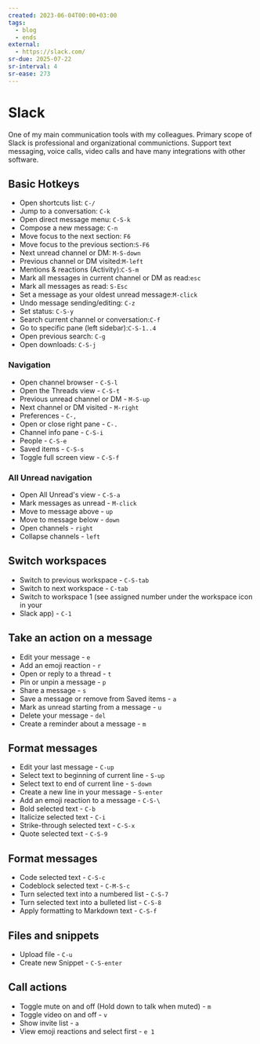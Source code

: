 ```yaml
---
created: 2023-06-04T00:00+03:00
tags:
  - blog
  - ends
external:
  - https://slack.com/
sr-due: 2025-07-22
sr-interval: 4
sr-ease: 273
---
```


# Slack

One of my main communication tools with my colleagues. Primary scope of Slack is professional and organizational communictions. Support text messaging, voice calls, video calls and have many integrations with other software.

## Basic Hotkeys

- Open shortcuts list:<wbr class="f"> `C-/`
- Jump to a conversation:<wbr class="f"> `C-k`
- Open direct message menu:<wbr class="f"> `C-S-k`
- Compose a new message:<wbr class="f"> `C-n`
- Move focus to the next section:<wbr class="f"> `F6`
- Move focus to the previous section:<wbr class="f"> `S-F6`
- Next unread channel or DM:<wbr class="f"> `M-S-down`
- Previous channel or DM visited:<wbr class="f"> `M-left`
- Mentions & reactions (Activity):<wbr class="f"> `C-S-m`
- Mark all messages in current channel or DM as read:<wbr class="f"> `esc`
- Mark all messages as read:<wbr class="f"> `S-Esc`
- Set a message as your oldest unread message:<wbr class="f"> `M-click`
- Undo message sending/editing:<wbr class="f"> `C-z`
- Set status:<wbr class="f"> `C-S-y`
- Search current channel or conversation:<wbr class="f"> `C-f`
- Go to specific pane (left sidebar):<wbr class="f"> `C-S-1..4`
- Open previous search:<wbr class="f"> `C-g`
- Open downloads:<wbr class="f"> `C-S-j`

### Navigation

- Open channel browser - `C-S-l`
- Open the Threads view - `C-S-t`
- Previous unread channel or DM - `M-S-up`
- Next channel or DM visited - `M-right`
- Preferences - `C-,`
- Open or close right pane - `C-.`
- Channel info pane - `C-S-i`
- People - `C-S-e`
- Saved items - `C-S-s`
- Toggle full screen view - `C-S-f`

### All Unread navigation

- Open All Unread's view - `C-S-a`
- Mark messages as unread - `M-click`
- Move to message above - `up`
- Move to message below - `down`
- Open channels - `right`
- Collapse channels - `left`

## Switch workspaces

- Switch to previous workspace - `C-S-tab`
- Switch to next workspace - `C-tab`
- Switch to workspace 1 (see assigned number under the workspace icon in your
- Slack app) - `C-1`

## Take an action on a message

- Edit your message - `e`
- Add an emoji reaction - `r`
- Open or reply to a thread - `t`
- Pin or unpin a message - `p`
- Share a message - `s`
- Save a message or remove from Saved items - `a`
- Mark as unread starting from a message - `u`
- Delete your message - `del`
- Create a reminder about a message - `m`

## Format messages

- Edit your last message - `C-up`
- Select text to beginning of current line - `S-up`
- Select text to end of current line - `S-down`
- Create a new line in your message - `S-enter`
- Add an emoji reaction to a message - `C-S-\`
- Bold selected text - `C-b`
- Italicize selected text - `C-i`
- Strike-through selected text - `C-S-x`
- Quote selected text - `C-S-9`

## Format messages

- Code selected text - `C-S-c`
- Codeblock selected text - `C-M-S-c`
- Turn selected text into a numbered list - `C-S-7`
- Turn selected text into a bulleted list - `C-S-8`
- Apply formatting to Markdown text - `C-S-f`

## Files and snippets

- Upload file - `C-u`
- Create new Snippet - `C-S-enter`

## Call actions

- Toggle mute on and off (Hold down to talk when muted) - `m`
- Toggle video on and off - `v`
- Show invite list - `a`
- View emoji reactions and select first - `e 1`
